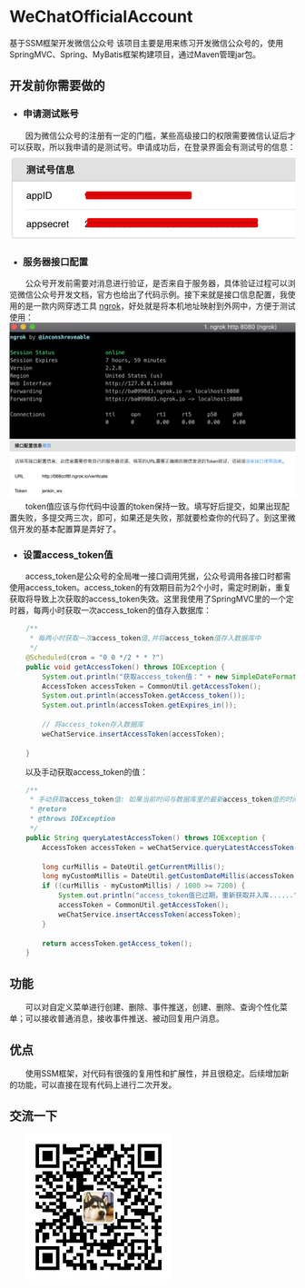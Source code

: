 # WeChatOfficialAccount
基于SSM框架开发微信公众号
该项目主要是用来练习开发微信公众号的，使用SpringMVC、Spring、MyBatis框架构建项目，通过Maven管理jar包。
## 开发前你需要做的
- ### 申请测试账号
&emsp;&emsp;因为微信公众号的注册有一定的门槛，某些高级接口的权限需要微信认证后才可以获取，所以我申请的是测试号。申请成功后，在登录界面会有测试号的信息：
![image](https://github.com/JenkinWang/WeChatOfficialAccount/blob/master/images/%E5%BE%AE%E4%BF%A1%E5%85%AC%E4%BC%97%E5%B9%B3%E5%8F%B0%202018-10-09%2013-13-08.png)<br/>
- ### 服务器接口配置
&emsp;&emsp;公众号开发前需要对消息进行验证，是否来自于服务器，具体验证过程可以浏览微信公众号开发文档，官方也给出了代码示例。接下来就是接口信息配置，我使用的是一款内网穿透工具 [ngrok](https://ngrok.com/)，好处就是将本机地址映射到外网中，方便于测试使用：
![image](https://github.com/JenkinWang/WeChatOfficialAccount/blob/master/images/Screen%20Shot%202018-10-09%20at%2013.29.06.png)<br/>
![image](https://github.com/JenkinWang/WeChatOfficialAccount/blob/master/images/Screen%20Shot%202018-10-09%20at%2013.27.14.png)<br/>
&emsp;&emsp;token值应该与你代码中设置的token保持一致。填写好后提交，如果出现配置失败，多提交两三次，即可，如果还是失败，那就要检查你的代码了。到这里微信开发的基本配置算是弄好了。<br/>
- ### 设置access_token值
&emsp;&emsp;access_token是公众号的全局唯一接口调用凭据，公众号调用各接口时都需使用access_token。access_token的有效期目前为2个小时，需定时刷新，重复获取将导致上次获取的access_token失效。这里我使用了SpringMVC里的一个定时器，每两小时获取一次access_token的值存入数据库：
```java
    /**
     * 每两小时获取一次access_token值,并将access_token值存入数据库中
     */
    @Scheduled(cron = "0 0 */2 * * ?")
    public void getAccessToken() throws IOException {
        System.out.println("获取access_token值：" + new SimpleDateFormat("yyyy-MM-dd HH:mm:ss").format(new Date()));
        AccessToken accessToken = CommonUtil.getAccessToken();
        System.out.println(accessToken.getAccess_token());
        System.out.println(accessToken.getExpires_in());

        // 将access_token存入数据库
        weChatService.insertAccessToken(accessToken);

    }
```
&emsp;&emsp;以及手动获取access_token的值：
```java
    /**
     * 手动获取access_token值: 如果当前时间与数据库里的最新access_token值的时间相差大于7200秒，则access_token过期，需要重新获取access_token值，并入库
     * @return
     * @throws IOException
     */
    public String queryLatestAccessToken() throws IOException {
        AccessToken accessToken = weChatService.queryLatestAccessToken();

        long curMillis = DateUtil.getCurrentMillis();
        long myCustomMillis = DateUtil.getCustomDateMillis(accessToken.getCreate_time());
        if ((curMillis - myCustomMillis) / 1000 >= 7200) {
            System.out.println("access_token值已过期，重新获取并入库......");
            accessToken = CommonUtil.getAccessToken();
            weChatService.insertAccessToken(accessToken);
        }

        return accessToken.getAccess_token();
    }
```
## 功能
&emsp;&emsp;可以对自定义菜单进行创建、删除、事件推送，创建、删除、查询个性化菜单；可以接收普通消息，接收事件推送、被动回复用户消息。
## 优点
&emsp;&emsp;使用SSM框架，对代码有很强的复用性和扩展性，并且很稳定。后续增加新的功能，可以直接在现有代码上进行二次开发。
## 交流一下
&emsp;&emsp;![image](https://github.com/JenkinWang/WeChatOfficialAccount/blob/master/images/qrcode_for_gh_7e1da67205e4_258.jpg)
